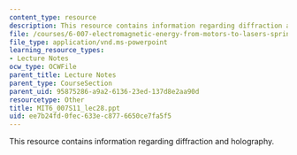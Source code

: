 ```yaml
---
content_type: resource
description: This resource contains information regarding diffraction and holography.
file: /courses/6-007-electromagnetic-energy-from-motors-to-lasers-spring-2011/ee7b24fd0fec633ec8776650ce7fa5f5_MIT6_007S11_lec28.ppt
file_type: application/vnd.ms-powerpoint
learning_resource_types:
- Lecture Notes
ocw_type: OCWFile
parent_title: Lecture Notes
parent_type: CourseSection
parent_uid: 95875286-a9a2-6136-23ed-137d8e2aa90d
resourcetype: Other
title: MIT6_007S11_lec28.ppt
uid: ee7b24fd-0fec-633e-c877-6650ce7fa5f5
---
```

This resource contains information regarding diffraction and holography.

